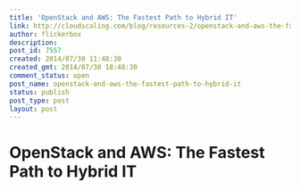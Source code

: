 ```yaml
---
title: 'OpenStack and AWS: The Fastest Path to Hybrid IT'
link: http://cloudscaling.com/blog/resources-2/openstack-and-aws-the-fastest-path-to-hybrid-it/
author: flickerbox
description: 
post_id: 7557
created: 2014/07/30 11:48:30
created_gmt: 2014/07/30 18:48:30
comment_status: open
post_name: openstack-and-aws-the-fastest-path-to-hybrid-it
status: publish
post_type: post
layout: post
---
```


# OpenStack and AWS: The Fastest Path to Hybrid IT

